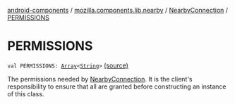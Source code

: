 [android-components](../../index.md) / [mozilla.components.lib.nearby](../index.md) / [NearbyConnection](index.md) / [PERMISSIONS](./-p-e-r-m-i-s-s-i-o-n-s.md)

# PERMISSIONS

`val PERMISSIONS: `[`Array`](https://kotlinlang.org/api/latest/jvm/stdlib/kotlin/-array/index.html)`<`[`String`](https://kotlinlang.org/api/latest/jvm/stdlib/kotlin/-string/index.html)`>` [(source)](https://github.com/mozilla-mobile/android-components/blob/master/components/lib/nearby/src/main/java/mozilla/components/lib/nearby/NearbyConnection.kt#L399)

The permissions needed by [NearbyConnection](index.md). It is the client's responsibility
to ensure that all are granted before constructing an instance of this class.


